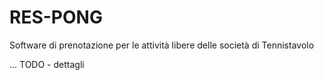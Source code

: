 # RES-PONG

Software di prenotazione per le attività libere delle società di Tennistavolo

...
TODO - dettagli
